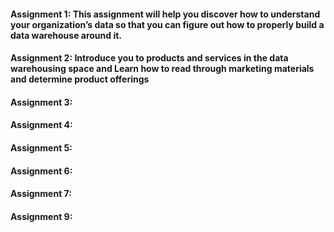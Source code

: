 #### Assignment 1: This assignment will help you discover how to understand your organization’s data so that you can figure out how to properly build a data warehouse around it.

#### Assignment 2: Introduce you to products and services in the data warehousing space and Learn how to read through marketing materials and determine product offerings

#### Assignment 3:

#### Assignment 4:

#### Assignment 5:

#### Assignment 6:

#### Assignment 7:

#### Assignment 9:
